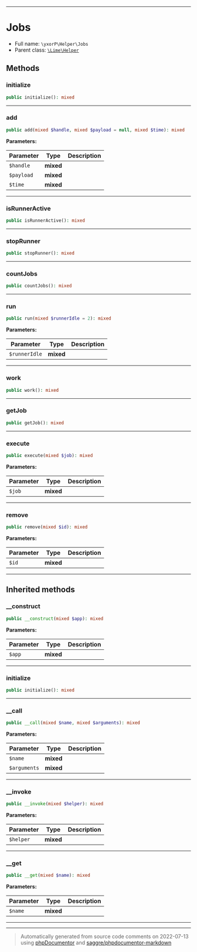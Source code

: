 ***

# Jobs





* Full name: `\yxorP\Helper\Jobs`
* Parent class: [`\Lime\Helper`](../../Lime/Helper.md)




## Methods


### initialize



```php
public initialize(): mixed
```











***

### add



```php
public add(mixed $handle, mixed $payload = null, mixed $time): mixed
```








**Parameters:**

| Parameter | Type | Description |
|-----------|------|-------------|
| `$handle` | **mixed** |  |
| `$payload` | **mixed** |  |
| `$time` | **mixed** |  |




***

### isRunnerActive



```php
public isRunnerActive(): mixed
```











***

### stopRunner



```php
public stopRunner(): mixed
```











***

### countJobs



```php
public countJobs(): mixed
```











***

### run



```php
public run(mixed $runnerIdle = 2): mixed
```








**Parameters:**

| Parameter | Type | Description |
|-----------|------|-------------|
| `$runnerIdle` | **mixed** |  |




***

### work



```php
public work(): mixed
```











***

### getJob



```php
public getJob(): mixed
```











***

### execute



```php
public execute(mixed $job): mixed
```








**Parameters:**

| Parameter | Type | Description |
|-----------|------|-------------|
| `$job` | **mixed** |  |




***

### remove



```php
public remove(mixed $id): mixed
```








**Parameters:**

| Parameter | Type | Description |
|-----------|------|-------------|
| `$id` | **mixed** |  |




***


## Inherited methods


### __construct



```php
public __construct(mixed $app): mixed
```








**Parameters:**

| Parameter | Type | Description |
|-----------|------|-------------|
| `$app` | **mixed** |  |




***

### initialize



```php
public initialize(): mixed
```











***

### __call



```php
public __call(mixed $name, mixed $arguments): mixed
```








**Parameters:**

| Parameter | Type | Description |
|-----------|------|-------------|
| `$name` | **mixed** |  |
| `$arguments` | **mixed** |  |




***

### __invoke



```php
public __invoke(mixed $helper): mixed
```








**Parameters:**

| Parameter | Type | Description |
|-----------|------|-------------|
| `$helper` | **mixed** |  |




***

### __get



```php
public __get(mixed $name): mixed
```








**Parameters:**

| Parameter | Type | Description |
|-----------|------|-------------|
| `$name` | **mixed** |  |




***


***
> Automatically generated from source code comments on 2022-07-13 using [phpDocumentor](http://www.phpdoc.org/) and [saggre/phpdocumentor-markdown](https://github.com/Saggre/phpDocumentor-markdown)
